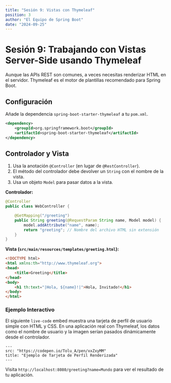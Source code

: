 ```yaml
---
title: "Sesión 9: Vistas con Thymeleaf"
position: 3
author: "El Equipo de Spring Boot"
date: "2024-09-25"
---
```


# Sesión 9: Trabajando con Vistas Server-Side usando Thymeleaf

Aunque las APIs REST son comunes, a veces necesitas renderizar HTML en el servidor. Thymeleaf es el motor de plantillas recomendado para Spring Boot.

## Configuración

Añade la dependencia `spring-boot-starter-thymeleaf` a tu `pom.xml`.

```xml
<dependency>
    <groupId>org.springframework.boot</groupId>
    <artifactId>spring-boot-starter-thymeleaf</artifactId>
</dependency>
```

## Controlador y Vista

1.  Usa la anotación `@Controller` (en lugar de `@RestController`).
2.  El método del controlador debe devolver un `String` con el nombre de la vista.
3.  Usa un objeto `Model` para pasar datos a la vista.

**Controlador:**
```java
@Controller
public class WebController {

    @GetMapping("/greeting")
    public String greeting(@RequestParam String name, Model model) {
        model.addAttribute("name", name);
        return "greeting"; // Nombre del archivo HTML sin extensión
    }
}
```

**Vista (`src/main/resources/templates/greeting.html`):**
```html
<!DOCTYPE html>
<html xmlns:th="http://www.thymeleaf.org">
<head>
    <title>Greeting</title>
</head>
<body>
    <h1 th:text="|Hola, ${name}!|">Hola, Invitado!</h1>
</body>
</html>
```

### Ejemplo Interactivo

El siguiente `live-code` embed muestra una tarjeta de perfil de usuario simple con HTML y CSS. En una aplicación real con Thymeleaf, los datos como el nombre de usuario y la imagen serían pasados dinámicamente desde el controlador.

```live-code
---
src: "https://codepen.io/Tolu_A/pen/xxZxyMM"
title: "Ejemplo de Tarjeta de Perfil Renderizada"
---
```

Visita `http://localhost:8080/greeting?name=Mundo` para ver el resultado de tu aplicación.

